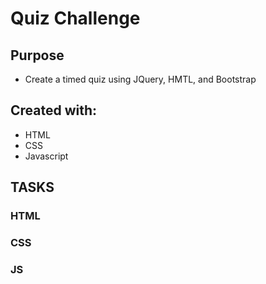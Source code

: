 # Quiz Challenge

## Purpose
- Create a timed quiz using JQuery, HMTL, and Bootstrap

## Created with:
* HTML
* CSS
* Javascript

## TASKS
### HTML


### CSS


### JS